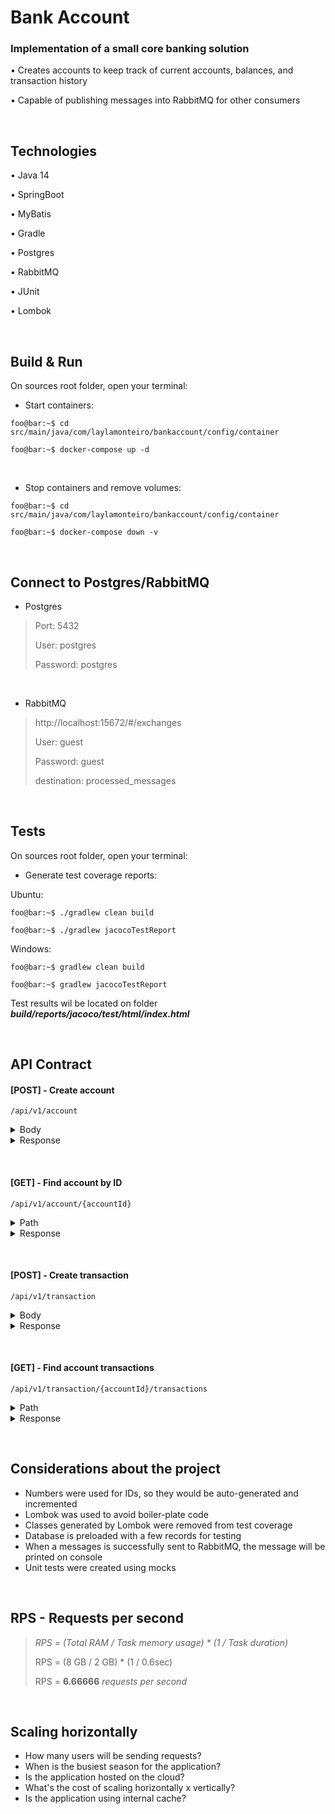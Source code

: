 # Bank Account

### Implementation of a small core banking solution
  
  • Creates accounts to keep track of current accounts, balances, and transaction history
  
  • Capable of publishing messages into RabbitMQ for other consumers
      
&nbsp;

Technologies
---
    
• Java 14

• SpringBoot

• MyBatis

• Gradle

• Postgres

• RabbitMQ

• JUnit

• Lombok

    
&nbsp;

Build & Run
---
On sources root folder, open your terminal:

  - Start containers:
  
  ```console 
  foo@bar:~$ cd src/main/java/com/laylamonteiro/bankaccount/config/container
  
  foo@bar:~$ docker-compose up -d
  ```
  
<br> 
  
  - Stop containers and remove volumes:
  
  ```console
  foo@bar:~$ cd src/main/java/com/laylamonteiro/bankaccount/config/container
  
  foo@bar:~$ docker-compose down -v
  ```
  
&nbsp;

Connect to Postgres/RabbitMQ
---

  - Postgres
  
> Port: 5432
> 
> User: postgres
> 
> Password: postgres
  
<br> 
    
  - RabbitMQ
  
> http://localhost:15672/#/exchanges
> 
> User: guest
> 
> Password: guest
>
> destination: processed_messages
  
&nbsp;

Tests
---

On sources root folder, open your terminal:

  - Generate test coverage reports:
  
  Ubuntu:
  ```console
  foo@bar:~$ ./gradlew clean build
  
  foo@bar:~$ ./gradlew jacocoTestReport
  ```
  
  Windows:
  ```console
  foo@bar:~$ gradlew clean build
  
  foo@bar:~$ gradlew jacocoTestReport
  ```
  
  Test results wil be located on folder <b><i>build/reports/jacoco/test/html/index.html</b></i>

&nbsp;

API Contract
---


#### [POST] - Create account

  ```
  /api/v1/account
  ```

<details>
  <summary>Body</summary>
  
<br> 
  
  > <b>customerId</b> <i>number</i>
  > 
  > <b>country</b> <i>string</i>
  > 
  > <b>currencies</b> <i>array[string]</i>
  > <sub><sup>* Accepted values: EUR | SEK | GBP | USD</sup></sub>
  
  ```json
    {
      "customerId": 123,
      "country": "Brazil",
      "currencies": ["EUR", "SEK", "GBP", "USD"]
    }
  ```
</details>

<details>
  <summary>Response</summary>
    
<br> 
    
  ```json
{
    "accountId": 1,
    "customerId": 123,
    "balances": [
        {
            "accountId": 1,
            "availableAmount": 0,
            "currency": "EUR"
        },
        {
            "accountId": 1,
            "availableAmount": 0,
            "currency": "SEK"
        },
        {
            "accountId": 1,
            "availableAmount": 0,
            "currency": "GBP"
        },
        {
            "accountId": 1,
            "availableAmount": 0,
            "currency": "USD"
        }
    ]
}
  ```
</details>

&nbsp;

#### [GET] - Find account by ID

  ```
  /api/v1/account/{accountId}
  ```

<details>
  <summary>Path</summary>
  
<br> 
  
  > <b>accountId</b> <i>number</i>
</details>

<details>
  <summary>Response</summary>
    
<br> 
  
  ```json
{
    "accountId": 1,
    "customerId": 123,
    "balances": [
        {
            "accountId": 1,
            "availableAmount": 0,
            "currency": "EUR"
        },
        {
            "accountId": 1,
            "availableAmount": 0,
            "currency": "SEK"
        },
        {
            "accountId": 1,
            "availableAmount": 0,
            "currency": "GBP"
        },
        {
            "accountId": 1,
            "availableAmount": 0,
            "currency": "USD"
        }
    ]
}
  ```
</details>

&nbsp;

#### [POST] - Create transaction

  ```
  /api/v1/transaction
  ```

<details>
  <summary>Body</summary>  
  
<br> 
  
  > <b>accountId</b> <i>number</i>
  > 
  > <b>amount</b> <i>string</i>
  > 
  > <b>currency</b> <i>string</i>
  > <sub><sup>* Accepted values: EUR | SEK | GBP | USD</sup></sub>
  >   
  > <b>direction</b> <i>string</i>
  > <sub><sup>* Accepted values: IN | OUT</sup></sub>
  >   
  > <b>description</b> <i>string</i>
  
  ```json
    {
      "accountId": 1,
      "amount": "100.00",
      "currency": "EUR",
      "direction": "IN",
      "description": "TEST"
    }
  ```
</details>

<details>
  <summary>Response</summary>
    
<br> 
  
  ```json
{
    "accountId": 1,
    "customerId": 123,
    "balances": [
        {
            "accountId": 1,
            "availableAmount": 100.00,
            "currency": "EUR"
        },
        {
            "accountId": 1,
            "availableAmount": 0,
            "currency": "SEK"
        },
        {
            "accountId": 1,
            "availableAmount": 0,
            "currency": "GBP"
        },
        {
            "accountId": 1,
            "availableAmount": 0,
            "currency": "USD"
        }
    ]
}
  ```
</details>

&nbsp;

#### [GET] - Find account transactions

  ```
  /api/v1/transaction/{accountId}/transactions
  ```

<details>
  <summary>Path</summary>
  
<br> 
  
  > <b>accountId</b> <i>number</i>

</details>

<details>
  <summary>Response</summary>
    
<br> 
  
  ```json
[
    {
        "accountId": 1,
        "transactionId": 1,
        "amount": 100.00,
        "currency": "EUR",
        "direction": "IN",
        "description": "TEST"
    },
    {
        "accountId": 1,
        "transactionId": 2,
        "amount": 10.00,
        "currency": "EUR",
        "direction": "OUT",
        "description": "TEST"
    },
    {
        "accountId": 1,
        "transactionId": 3,
        "amount": 100.00,
        "currency": "SEK",
        "direction": "IN",
        "description": "TEST"
    },
    {
        "accountId": 1,
        "transactionId": 4,
        "amount": 100.00,
        "currency": "GBP",
        "direction": "IN",
        "description": "TEST"
    },
    {
        "accountId": 1,
        "transactionId": 5,
        "amount": 100.00,
        "currency": "USD",
        "direction": "IN",
        "description": "TEST"
    }
]
  
```
  
</details>

&nbsp;

Considerations about the project
---
- Numbers were used for IDs, so they would be auto-generated and incremented
- Lombok was used to avoid boiler-plate code
- Classes generated by Lombok were removed from test coverage
- Database is preloaded with a few records for testing
- When a messages is successfully sent to RabbitMQ, the message will be printed on console
- Unit tests were created using mocks

&nbsp;

RPS - Requests per second
---

> <i> RPS = (Total RAM / Task memory usage) * (1 / Task duration) </i>
> 
> RPS = (8 GB / 2 GB) * (1 / 0.6sec)
> 
> RPS = <b>6.66666</b> <i>requests per second</i>

&nbsp;

Scaling horizontally
---

- How many users will be sending requests?
- When is the busiest season for the application?
- Is the application hosted on the cloud?
- What's the cost of scaling horizontally x vertically?
- Is the application using internal cache?
